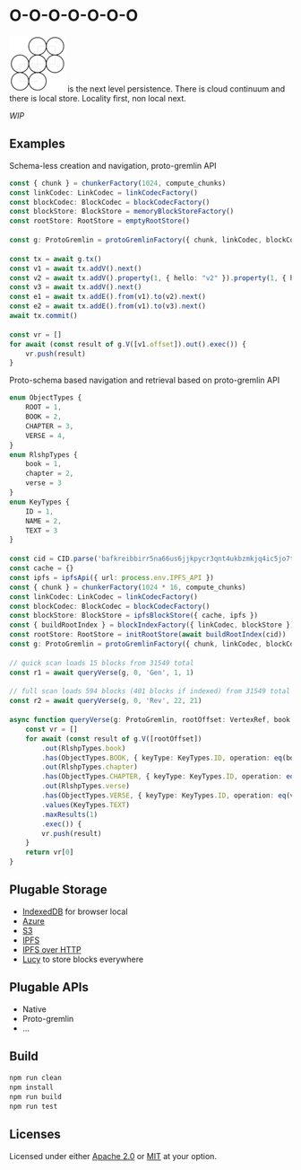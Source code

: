 # O-O-O-O-O-O-O

![](./img/OOOOOOO-W100.png) is the next level persistence. There is cloud continuum and there is local store. Locality first, non local next. 

_WIP_ 

## Examples

Schema-less creation and navigation, proto-gremlin API

```ts
const { chunk } = chunkerFactory(1024, compute_chunks)
const linkCodec: LinkCodec = linkCodecFactory()
const blockCodec: BlockCodec = blockCodecFactory()
const blockStore: BlockStore = memoryBlockStoreFactory()
const rootStore: RootStore = emptyRootStore()

const g: ProtoGremlin = protoGremlinFactory({ chunk, linkCodec, blockCodec, blockStore, rootStore }).g()

const tx = await g.tx()
const v1 = await tx.addV().next()
const v2 = await tx.addV().property(1, { hello: "v2" }).property(1, { hello: "v3" }).next()
const v3 = await tx.addV().next()
const e1 = await tx.addE().from(v1).to(v2).next()
const e2 = await tx.addE().from(v1).to(v3).next()
await tx.commit()

const vr = []
for await (const result of g.V([v1.offset]).out().exec()) {
    vr.push(result)
}
```

Proto-schema based navigation and retrieval based on proto-gremlin API

```ts
enum ObjectTypes {
    ROOT = 1,
    BOOK = 2,
    CHAPTER = 3,
    VERSE = 4,
}
enum RlshpTypes {
    book = 1,
    chapter = 2,
    verse = 3
}
enum KeyTypes {
    ID = 1,
    NAME = 2,
    TEXT = 3
}

const cid = CID.parse('bafkreibbirr5na66us6jjkpycr3qnt4ukbzmkjq4ic5jo7tmp2ngrbd7d4')
const cache = {}
const ipfs = ipfsApi({ url: process.env.IPFS_API })
const { chunk } = chunkerFactory(1024 * 16, compute_chunks)
const linkCodec: LinkCodec = linkCodecFactory()
const blockCodec: BlockCodec = blockCodecFactory()
const blockStore: BlockStore = ipfsBlockStore({ cache, ipfs })
const { buildRootIndex } = blockIndexFactory({ linkCodec, blockStore })
const rootStore: RootStore = initRootStore(await buildRootIndex(cid))
const g: ProtoGremlin = protoGremlinFactory({ chunk, linkCodec, blockCodec, blockStore, rootStore }).g()

// quick scan loads 15 blocks from 31549 total
const r1 = await queryVerse(g, 0, 'Gen', 1, 1)

// full scan loads 594 blocks (401 blocks if indexed) from 31549 total
const r2 = await queryVerse(g, 0, 'Rev', 22, 21)

async function queryVerse(g: ProtoGremlin, rootOffset: VertexRef, book: string, chapter: number, verse: number): Promise<{ result: string, time: number }> {
    const vr = []
    for await (const result of g.V([rootOffset])
        .out(RlshpTypes.book)
        .has(ObjectTypes.BOOK, { keyType: KeyTypes.ID, operation: eq(book) })
        .out(RlshpTypes.chapter)
        .has(ObjectTypes.CHAPTER, { keyType: KeyTypes.ID, operation: eq(chapter) })
        .out(RlshpTypes.verse)
        .has(ObjectTypes.VERSE, { keyType: KeyTypes.ID, operation: eq(verse) })
        .values(KeyTypes.TEXT)
        .maxResults(1)
        .exec()) {
        vr.push(result)
    }
    return vr[0]
}
```

## Plugable Storage 

- [IndexedDB](https://www.npmjs.com/package/@dstanesc/idb-block-store) for browser local
- [Azure](https://www.npmjs.com/package/@dstanesc/az-block-store)
- [S3](https://www.npmjs.com/package/@dstanesc/s3-block-store)
- [IPFS](https://www.npmjs.com/package/@dstanesc/ipfs-block-store)
- [IPFS over HTTP](https://www.npmjs.com/package/@dstanesc/http-block-store)
- [Lucy](https://www.npmjs.com/package/@dstanesc/lucy-block-store) to store blocks everywhere

## Plugable APIs

- Native
- Proto-gremlin
- ...


## Build

```sh
npm run clean
npm install
npm run build
npm run test
```

## Licenses

Licensed under either [Apache 2.0](http://opensource.org/licenses/MIT) or [MIT](http://opensource.org/licenses/MIT) at your option.
